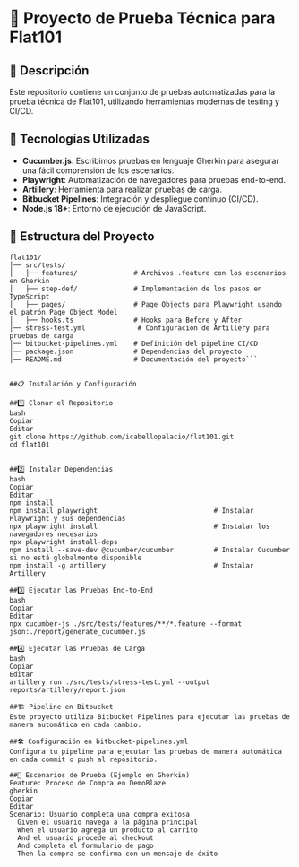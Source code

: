 # 📌 Proyecto de Prueba Técnica para Flat101

## 📖 Descripción

Este repositorio contiene un conjunto de pruebas automatizadas para la prueba técnica de Flat101, utilizando herramientas modernas de testing y CI/CD.

## 🚀 Tecnologías Utilizadas

- **Cucumber.js**: Escribimos pruebas en lenguaje Gherkin para asegurar una fácil comprensión de los escenarios.
- **Playwright**: Automatización de navegadores para pruebas end-to-end.
- **Artillery**: Herramienta para realizar pruebas de carga.
- **Bitbucket Pipelines**: Integración y despliegue continuo (CI/CD).
- **Node.js 18+**: Entorno de ejecución de JavaScript.

## 📂 Estructura del Proyecto

```plaintext
flat101/
│── src/tests/
│   ├── features/              # Archivos .feature con los escenarios en Gherkin
│   ├── step-def/              # Implementación de los pasos en TypeScript
│   ├── pages/                 # Page Objects para Playwright usando el patrón Page Object Model
│   ├── hooks.ts               # Hooks para Before y After
│── stress-test.yml             # Configuración de Artillery para pruebas de carga
│── bitbucket-pipelines.yml    # Definición del pipeline CI/CD
│── package.json               # Dependencias del proyecto
│── README.md                  # Documentación del proyecto```


##📋 Instalación y Configuración

##1️⃣ Clonar el Repositorio
bash
Copiar
Editar
git clone https://github.com/icabellopalacio/flat101.git
cd flat101


##2️⃣ Instalar Dependencias
bash
Copiar
Editar
npm install
npm install playwright                             # Instalar Playwright y sus dependencias
npx playwright install                             # Instalar los navegadores necesarios
npx playwright install-deps  
npm install --save-dev @cucumber/cucumber          # Instalar Cucumber si no está globalmente disponible
npm install -g artillery                           # Instalar Artillery

##3️⃣ Ejecutar las Pruebas End-to-End
bash
Copiar
Editar
npx cucumber-js ./src/tests/features/**/*.feature --format json:./report/generate_cucumber.js

##4️⃣ Ejecutar las Pruebas de Carga
bash
Copiar
Editar
artillery run ./src/tests/stress-test.yml --output reports/artillery/report.json

##🏗 Pipeline en Bitbucket
Este proyecto utiliza Bitbucket Pipelines para ejecutar las pruebas de manera automática en cada cambio.

##🛠 Configuración en bitbucket-pipelines.yml
Configura tu pipeline para ejecutar las pruebas de manera automática en cada commit o push al repositorio.

##📝 Escenarios de Prueba (Ejemplo en Gherkin)
Feature: Proceso de Compra en DemoBlaze
gherkin
Copiar
Editar
Scenario: Usuario completa una compra exitosa
  Given el usuario navega a la página principal
  When el usuario agrega un producto al carrito
  And el usuario procede al checkout
  And completa el formulario de pago
  Then la compra se confirma con un mensaje de éxito






